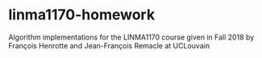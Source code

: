 # linma1170-homework
Algorithm implementations for the LINMA1170 course given in Fall 2018 by François Henrotte and Jean-François Remacle at UCLouvain
